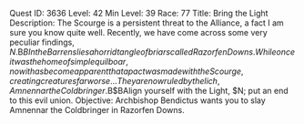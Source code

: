 Quest ID: 3636
Level: 42
Min Level: 39
Race: 77
Title: Bring the Light
Description: The Scourge is a persistent threat to the Alliance, a fact I am sure you know quite well. Recently, we have come across some very peculiar findings, $N.$B$BIn the Barrens lies a horrid tangle of briars called Razorfen Downs. While once it was the home of simple quilboar, now it has become apparent that a pact was made with the Scourge, creating creatures far worse... They are now ruled by the lich, Amnennar the Coldbringer.$B$BAlign yourself with the Light, $N; put an end to this evil union.
Objective: Archbishop Bendictus wants you to slay Amnennar the Coldbringer in Razorfen Downs.
